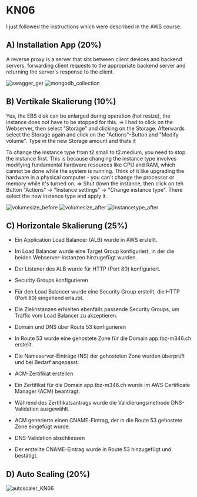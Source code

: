 # KN06

I just followed the instructions which were described in the AWS course:

## A) Installation App (20%)
A reverse proxy is a server that sits between client devices and backend servers, forwarding client requests to the appropriate backend server and returning the server's response to the client.

![swagger_get](https://github.com/user-attachments/assets/c63f492d-2121-4663-887f-e59919aed172)
![mongodb_collection](https://github.com/user-attachments/assets/eb823c9a-7a98-4852-a77e-432f5310a1fc)

## B) Vertikale Skalierung  (10%)
Yes, the EBS disk can be enlarged during operation (hot resize), the instance does not have to be stopped for this.
=> I had to click on the Webserver, then select "Storage" and clicking on the Storage. Afterwards select the Storage again and click on the "Actions"-Button and "Modify volume". Type in the new Storage amount and thats it

To change the instance type from t2.small to t2.medium, you need to stop the instance first. This is because changing the instance type involves modifying fundamental hardware resources like CPU and RAM, which cannot be done while the system is running. Think of it like upgrading the hardware in a physical computer - you can't change the processor or memory while it's turned on.
=> Shut down the instance, then click on teh Button "Actions" -> "Instance settings" -> "Change instance type". There select the new instance type and apply it.

![volumesize_before](https://github.com/user-attachments/assets/d7512a22-282f-4723-af26-d8e51f4a7aa0)
![volumesize_after](https://github.com/user-attachments/assets/a98d0622-9f56-4b98-bfc8-535a7799e167)
![instancetype_after](https://github.com/user-attachments/assets/4897dd45-bf42-46ad-9614-99b431420c89)

## C) Horizontale Skalierung (25%)
- Ein Application Load Balancer (ALB) wurde in AWS erstellt.
- Im Load Balancer wurde eine Target Group konfiguriert, in der die beiden Webserver-Instanzen hinzugefügt wurden.
- Der Listener des ALB wurde für HTTP (Port 80) konfiguriert.
- Security Groups konfigurieren

- Für den Load Balancer wurde eine Security Group erstellt, die HTTP (Port 80) eingehend erlaubt.
- Die Zielinstanzen erhielten ebenfalls passende Security Groups, um Traffic vom Load Balancer zu akzeptieren.
- Domain und DNS über Route 53 konfigurieren

- In Route 53 wurde eine gehostete Zone für die Domain app.tbz-m346.ch erstellt.
- Die Nameserver-Einträge (NS) der gehosteten Zone wurden überprüft und bei Bedarf angepasst.
- ACM-Zertifikat erstellen

- Ein Zertifikat für die Domain app.tbz-m346.ch wurde im AWS Certificate Manager (ACM) beantragt.
- Während des Zertifikatsantrags wurde die Validierungsmethode DNS-Validation ausgewählt.
- ACM generierte einen CNAME-Eintrag, der in die Route 53 gehostete Zone eingefügt wurde.
- DNS-Validation abschliessen
- Der erstellte CNAME-Eintrag wurde in Route 53 hinzugefügt und bestätigt.

## D) Auto Scaling (20%)
![autoscaler_KN06](https://github.com/user-attachments/assets/27c403c7-4101-4270-a3b6-f925f00129d8)
